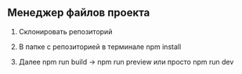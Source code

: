 ## Менеджер файлов проекта

1. Склонировать репозиторий  

2. В папке с репозиторией в терминале npm install  

3. Далее npm run build -> npm run preview или просто npm run dev
